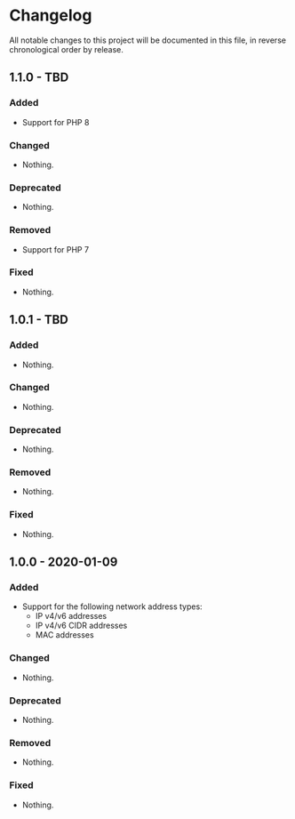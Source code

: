# Changelog

All notable changes to this project will be documented in this file, in reverse chronological order by release.

## 1.1.0 - TBD

### Added

- Support for PHP 8

### Changed

- Nothing.

### Deprecated

- Nothing.

### Removed

- Support for PHP 7

### Fixed

- Nothing.

## 1.0.1 - TBD

### Added

- Nothing.

### Changed

- Nothing.

### Deprecated

- Nothing.

### Removed

- Nothing.

### Fixed

- Nothing.

## 1.0.0 - 2020-01-09

### Added

- Support for the following network address types:
  - IP v4/v6 addresses
  - IP v4/v6 CIDR addresses
  - MAC addresses

### Changed

- Nothing.

### Deprecated

- Nothing.

### Removed

- Nothing.

### Fixed

- Nothing.
